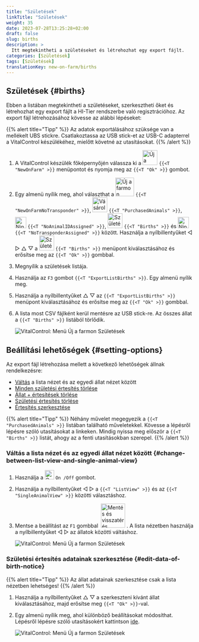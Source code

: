 ```yaml
---
title: "Születések"
linkTitle: "Születések"
weight: 35
date: 2023-07-28T13:25:28+02:00
draft: false
slug: births
description: >
  Itt megtekintheti a születéseket és létrehozhat egy export fájlt.
categories: [Születések]
tags: [Születések]
translationKey: new-on-farm/births
---
```

## Születések {#births}

Ebben a listában megtekintheti a születéseket, szerkesztheti őket és létrehozhat egy export fájlt a HI-Tier rendszerbe való regisztrációhoz. Az export fájl létrehozásához kövesse az alábbi lépéseket:

{{% alert title="Tipp" %}}
Az adatok exportálásához szüksége van a mellékelt UBS stickre. Csatlakoztassa az USB stick-et az USB-C adapterrel a VitalControl készülékéhez, mielőtt követné az utasításokat.
{{% /alert %}}

1. A VitalControl készülék főképernyőjén válassza ki a <img src="/icons/main/new-on-farm.svg" width="40" align="bottom" alt="Új a farmon" /> `{{<T "NewOnFarm" >}}` menüpontot és nyomja meg az `{{<T "Ok" >}}` gombot.

2. Egy almenü nyílik meg, ahol választhat a <img src="/icons/registration/new-on-farm-no-transponder.svg" width="50" align="bottom" alt="Új a farmon, transzponder nélkül" /> `{{<T "NewOnFarmNoTransponder" >}}`, <img src="/icons/main/new-on-farm.svg" width="40" align="bottom" alt="Vásárolt állatok" /> `{{<T "PurchasedAnimals" >}}`, <img src="/icons/registration/no-eartag-number.svg" width="30" align="bottom" alt="Nincs nemzeti állatazonosító" /> `{{<T "NoAnimalIDAssigned" >}}`, <img src="/icons/main/births.svg" width="40" align="bottom" alt="Születések" /> `{{<T "Births" >}}` és <img src="/icons/registration/no-transponder.svg" width="30" align="bottom" alt="Nincs transzponder" /> `{{<T "NoTransponderAssigned" >}}` között. Használja a nyílbillentyűket ◁ ▷ △ ▽ a <img src="/icons/main/births.svg" width="40" align="bottom" alt="Születések" /> `{{<T "Births" >}}` menüpont kiválasztásához és erősítse meg az `{{<T "Ok" >}}` gombbal.

3. Megnyílik a születések listája.

4. Használja az `F3` gombot `{{<T "ExportListBirths" >}}`. Egy almenü nyílik meg.

5. Használja a nyílbillentyűket △ ▽ az `{{<T "ExportListBirths" >}}` menüpont kiválasztásához és erősítse meg az `{{<T "Ok" >}}` gombbal.

6. A lista most CSV fájlként kerül mentésre az USB stick-re. Az összes állat a `{{<T "Births" >}}` listából törlődik.

    ![VitalControl: Menü Új a farmon Születések](../images/births.png "Születések")

## Beállítási lehetőségek {#setting-options}
 
Az export fájl létrehozása mellett a következő lehetőségek állnak rendelkezésre:

- [Váltás](#change-between-list-view-and-single-animal-view) a lista nézet és az egyedi állat nézet között
- [Minden születési értesítés törlése](../purchased-animals/#clear-all-purchase-notices)
- [Állat + értesítések törlése](../purchased-animals/#delete-animal--purchase-notice)
- [Születési értesítés törlése](../purchased-animals/#clear-notice-of-purchase)
- [Értesítés szerkesztése](#edit-data-of-birth-notice)

{{% alert title="Tipp" %}}
Néhány művelet megegyezik a `{{<T "PurchasedAnimals" >}}` listában található műveletekkel. Kövesse a lépésről lépésre szóló utasításokat a linkeken. Mindig nyissa meg először a `{{<T "Births" >}}` listát, ahogy az a fenti utasításokban szerepel.
{{% /alert %}}

### Váltás a lista nézet és az egyedi állat nézet között {#change-between-list-view-and-single-animal-view}

1. Használja a <img src="/icons/gear.svg" width="25" align="bottom" alt="Gear" /> `On /Off` gombot.

2. Használja a nyílbillentyűket ◁ ▷ a `{{<T "ListView" >}}` és az `{{<T "SingleAnimalView" >}}` közötti választáshoz.

3. Mentse a beállítást az `F1` gombbal &nbsp;<img src="/icons/footer/save_exit.svg" width="65" align="bottom" alt="Mentés és visszatérés" />&nbsp;. A lista nézetben használja a nyílbillentyűket ◁ ▷ az állatok közötti váltáshoz.

    ![VitalControl: Menü Új a farmon Születések](../images/change.png "Váltás a lista nézet és az egyedi állat nézet között")

### Születési értesítés adatainak szerkesztése {#edit-data-of-birth-notice}

{{% alert title="Tipp" %}}
Az állat adatainak szerkesztése csak a lista nézetben lehetséges!
{{% /alert %}}

1. Használja a nyílbillentyűket △ ▽ a szerkeszteni kívánt állat kiválasztásához, majd erősítse meg `{{<T "Ok" >}}`-val.

2. Egy almenü nyílik meg, ahol különböző beállításokat módosíthat. Lépésről lépésre szóló utasításokért kattintson [ide](/hu/docs/new/calving/#register-a-calving).

    ![VitalControl: Menü Új a farmon Születések](../images/edit2.png "Születési értesítés szerkesztése")
    
